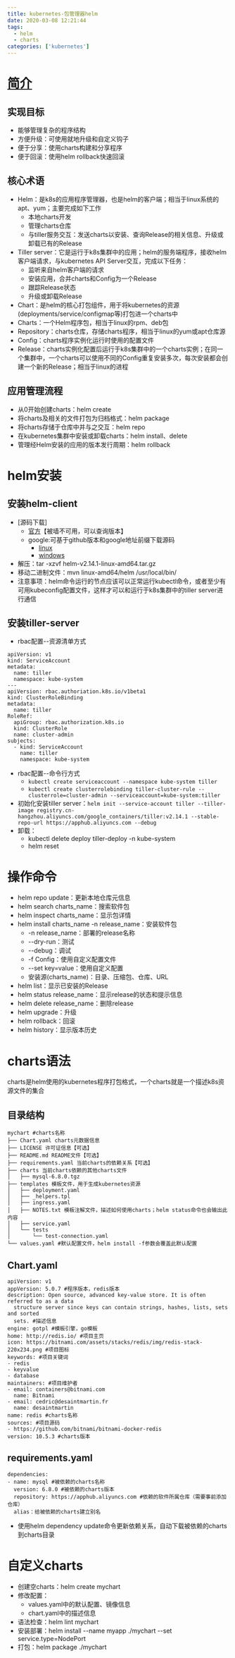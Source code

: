 ```yaml
---
title: kubernetes-包管理器helm
date: 2020-03-08 12:21:44
tags:
  - helm
  - charts
categories: ['kubernetes']
---
```


# [简介](https://helm.sh)
## 实现目标
* 能够管理复杂的程序结构
* 方便升级：可使用就地升级和自定义钩子
* 便于分享：使用charts构建和分享程序
* 便于回滚：使用helm rollback快速回滚

## 核心术语
* Helm：是k8s的应用程序管理器，也是helm的客户端；相当于linux系统的apt、yum；主要完成如下工作
    - 本地charts开发
    - 管理charts仓库
    - 与tiller服务交互：发送charts以安装、查询Release的相关信息、升级或卸载已有的Release
* Tiller server：它是运行于k8s集群中的应用；helm的服务端程序，接收helm客户端请求，与kubernetes API Server交互，完成以下任务：
    - 监听来自helm客户端的请求
    - 安装应用，合并charts和Config为一个Release
    - 跟踪Release状态
    - 升级或卸载Release
* Chart：是helm的核心打包组件，用于将kubernetes的资源(deployments/service/configmap等)打包进一个charts中
* Charts：一个Helm程序包，相当于linux的rpm、deb包
* Repository：charts仓库，存储charts程序，相当于linux的yum或apt仓库源
* Config：charts程序实例化运行时使用的配置文件
* Release：charts实例化配置后运行于k8s集群中的一个charts实例；在同一个集群中，一个charts可以使用不同的Config重复安装多次，每次安装都会创建一个新的Release；相当于linux的进程

## 应用管理流程
* 从0开始创建charts：helm create
* 将charts及相关的文件打包为归档格式：helm package
* 将charts存储于仓库中并与之交互：helm repo
* 在kubernetes集群中安装或卸载charts：helm install、delete
* 管理经Helm安装的应用的版本发行周期：helm rollback

# helm安装
## 安装helm-client
* [源码下载]
    - [官方](https://github.com/helm/helm/releases)【被墙不可用，可以查询版本】
    - google:可基于github版本和google地址前缀下载源码
        + [linux](https://storage.googleapis.com/kubernetes-helm/helm-v2.14.1-linux-amd64.tar.gz)
        + [windows](https://storage.googleapis.com/kubernetes-helm/helm-v2.14.1-windows-amd64.zip)
* 解压：tar -xzvf helm-v2.14.1-linux-amd64.tar.gz
* 移动二进制文件：mvn linux-amd64/helm /usr/local/bin/
* 注意事项：helm命令运行的节点应该可以正常运行kubectl命令，或者至少有可用kubeconfig配置文件，这样才可以和运行于k8s集群中的tiller server进行通信

## 安装tiller-server
* rbac配置--资源清单方式
```
apiVersion: v1
kind: ServiceAccount
metadata:
  name: tiller
  namespace: kube-system
---
apiVersion: rbac.authoriation.k8s.io/v1beta1
kind: ClusterRoleBinding
metadata:
  name: tiller
RoleRef:
  apiGroup: rbac.authorization.k8s.io
  kind: ClusterRole
  name: cluster-admin
subjects:
  - kind: ServiceAccount
    name: tiller
    namespace: kube-system
```
* rbac配置--命令行方式
    - `kubectl create serviceaccount --namespace kube-system tiller`
    - `kubectl create clusterrolebinding tiller-cluster-rule --clusterrole=cluster-admin --serviceaccount=kube-system:tiller`
* 初始化安装tiller server：`helm init --service-account tiller --tiller-image registry.cn-hangzhou.aliyuncs.com/google_containers/tiller:v2.14.1 --stable-repo-url https://apphub.aliyuncs.com --debug`
* 卸载：
    - kubectl delete deploy tiller-deploy -n kube-system
    - helm reset

# 操作命令
* helm repo update：更新本地仓库元信息
* helm search charts_name：搜索软件包
* helm inspect charts_name：显示包详情
* helm install charts_name -n release_name：安装软件包
    - -n release_name：部署的release名称
    - --dry-run：测试
    - --debug：调试
    - -f Config：使用自定义配置文件
    - --set key=value：使用自定义配置
    - 安装源(charts_name)：目录、压缩包、仓库、URL
* helm list：显示已安装的Release
* helm status release_name：显示release的状态和提示信息
* helm delete release_name：删除release
* helm upgrade：升级
* helm rollback：回滚
* helm history：显示版本历史

# charts语法
charts是helm使用的kubernetes程序打包格式，一个charts就是一个描述k8s资源文件的集合
## 目录结构
```
mychart #charts名称
├── Chart.yaml charts元数据信息
├── LICENSE 许可证信息【可选】
├── README.md README文件【可选】
├── requirements.yaml 当前charts的依赖关系【可选】
├── charts 当前charts依赖的其他charts文件
│   ├── mysql-6.8.0.tgz
├── templates 模板文件，用于生成kubernetes资源
│   ├── deployment.yaml
│   ├── _helpers.tpl
│   ├── ingress.yaml
│   ├── NOTES.txt 模板注解文件，描述如何使用charts；helm status命令也会输出此内容
│   ├── service.yaml
│   └── tests
│       └── test-connection.yaml
└── values.yaml #默认配置文件，helm install -f参数会覆盖此默认配置
```
## Chart.yaml
```
apiVersion: v1 
appVersion: 5.0.7 #程序版本，redis版本
description: Open source, advanced key-value store. It is often referred to as a data
  structure server since keys can contain strings, hashes, lists, sets and sorted
  sets. #描述信息
engine: gotpl #模板引擎，go模板
home: http://redis.io/ #项目主页
icon: https://bitnami.com/assets/stacks/redis/img/redis-stack-220x234.png #项目图标
keywords: #项目关键词
- redis
- keyvalue
- database
maintainers: #项目维护者
- email: containers@bitnami.com
  name: Bitnami
- email: cedric@desaintmartin.fr
  name: desaintmartin
name: redis #charts名称
sources: #项目源码
- https://github.com/bitnami/bitnami-docker-redis
version: 10.5.3 #charts版本
```
## requirements.yaml
```
dependencies:
- name: mysql #被依赖的charts名称
  version: 6.8.0 #被依赖的charts版本
  repository: https://apphub.aliyuncs.com #依赖的软件所属仓库（需要事前添加仓库）
  alias：给被依赖的charts建立别名
```
* 使用helm dependency update命令更新依赖关系，自动下载被依赖的charts到charts目录

# 自定义charts
* 创建空charts：helm create mychart
* 修改配置：
    - values.yaml中的默认配置、镜像信息
    - chart.yaml中的描述信息
* 语法检查：helm lint mychart
* 安装部署：helm install --name myapp ./mychart --set service.type=NodePort
* 打包：helm package ./mychart
